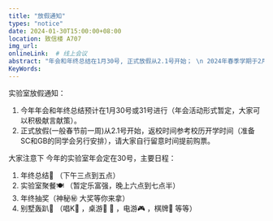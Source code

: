 ```yaml
---
title: "放假通知"
types: "notice"
date: 2024-01-30T15:00:00+08:00
location: 致信楼 A707
img_url: 
onlineLink:  # 线上会议
abstract: "年会和年终总结在1月30号, 正式放假从2.1号开始； \n 2024年春季学期于2月25日开学注册，2月26日上课"
KeyWords:
---
```


实验室放假通知：

1. 今年年会和年终总结预计在1月30号或31号进行（年会活动形式暂定，大家可以积极献言献策）。
2. 正式放假(一般春节前一周)从2.1号开始，返校时间参考校历开学时间（准备SC和GB的同学会另行安排），请大家自行留意时间提前购票。

大家注意下
今年的实验室年会定在30号，主要日程：

1. 年终总结📝 （下午三点到五点）
2. 实验室聚餐🍽 （暂定乐富强，晚上六点到七点半）
3. 年终抽奖（神秘㊙️ 大奖等你来拿）
4. 别墅轰趴🏯 （唱K🎤 ，桌游🎱 🎯 ，电游🎮 ，棋牌🎲 等等）